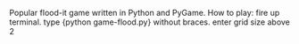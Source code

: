 Popular flood-it game written in Python and PyGame.
How to play:
fire up terminal. type {python game-flood.py} without braces. enter grid size above 2
